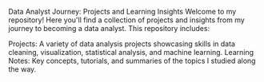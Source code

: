 Data Analyst Journey: Projects and Learning Insights
Welcome to my repository! Here you'll find a collection of projects and insights from my journey to becoming a data analyst. This repository includes:

Projects: A variety of data analysis projects showcasing skills in data cleaning, visualization, statistical analysis, and machine learning.
Learning Notes: Key concepts, tutorials, and summaries of the topics I studied along the way.
